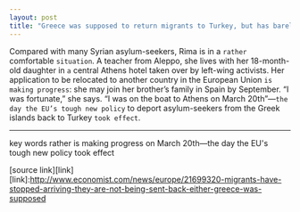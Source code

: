 ```yaml
---
layout: post
title: "Greece was supposed to return migrants to Turkey, but has barely started"
---
```


Compared with many Syrian asylum-seekers, Rima is in a `rather` comfortable `situation`. A teacher from Aleppo, she lives with her 18-month-old daughter in `a` central Athens hotel taken over by left-wing activists. Her application to be relocated to another country in the European Union `is making progress`: she may join her brother’s family in Spain by September. “I was fortunate,” she says. “I was on the boat to Athens on March 20th”—`the day the EU’s tough new policy` to deport asylum-seekers from the Greek islands back to Turkey `took effect`.

************************
key words
rather
is making progress
on March 20th—the day the EU's tough new policy took effect


[source link][link] 
[link]:http://www.economist.com/news/europe/21699320-migrants-have-stopped-arriving-they-are-not-being-sent-back-either-greece-was-supposed
